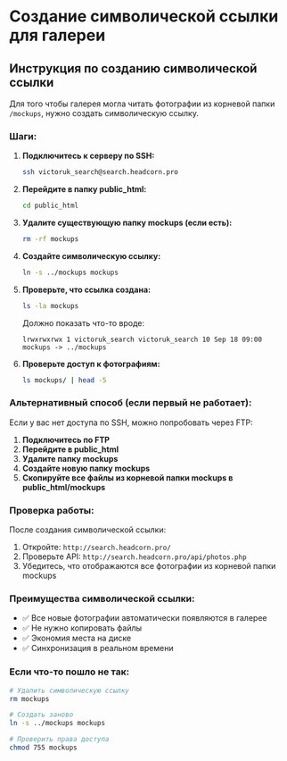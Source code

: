 # Создание символической ссылки для галереи

## Инструкция по созданию символической ссылки

Для того чтобы галерея могла читать фотографии из корневой папки `/mockups`, нужно создать символическую ссылку.

### Шаги:

1. **Подключитесь к серверу по SSH:**
   ```bash
   ssh victoruk_search@search.headcorn.pro
   ```

2. **Перейдите в папку public_html:**
   ```bash
   cd public_html
   ```

3. **Удалите существующую папку mockups (если есть):**
   ```bash
   rm -rf mockups
   ```

4. **Создайте символическую ссылку:**
   ```bash
   ln -s ../mockups mockups
   ```

5. **Проверьте, что ссылка создана:**
   ```bash
   ls -la mockups
   ```
   
   Должно показать что-то вроде:
   ```
   lrwxrwxrwx 1 victoruk_search victoruk_search 10 Sep 18 09:00 mockups -> ../mockups
   ```

6. **Проверьте доступ к фотографиям:**
   ```bash
   ls mockups/ | head -5
   ```

### Альтернативный способ (если первый не работает):

Если у вас нет доступа по SSH, можно попробовать через FTP:

1. **Подключитесь по FTP**
2. **Перейдите в public_html**
3. **Удалите папку mockups**
4. **Создайте новую папку mockups**
5. **Скопируйте все файлы из корневой папки mockups в public_html/mockups**

### Проверка работы:

После создания символической ссылки:

1. Откройте: `http://search.headcorn.pro/`
2. Проверьте API: `http://search.headcorn.pro/api/photos.php`
3. Убедитесь, что отображаются все фотографии из корневой папки mockups

### Преимущества символической ссылки:

- ✅ Все новые фотографии автоматически появляются в галерее
- ✅ Не нужно копировать файлы
- ✅ Экономия места на диске
- ✅ Синхронизация в реальном времени

### Если что-то пошло не так:

```bash
# Удалить символическую ссылку
rm mockups

# Создать заново
ln -s ../mockups mockups

# Проверить права доступа
chmod 755 mockups
```
